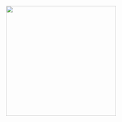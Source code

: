

<center>
<p align="center">
  <img src="https://www.google.com/url?sa=i&url=https%3A%2F%2Ficonscout.com%2Fes%2Flottie-animations%2Flogotipo-python&psig=AOvVaw3fRSKRcI8RudxanygAwzoQ&ust=1747167969878000&source=images&cd=vfe&opi=89978449&ved=0CBAQjRxqFwoTCLjsyIPino0DFQAAAAAdAAAAABAU" width="300">
</p>
<center/>
